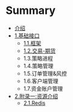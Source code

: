 # Summary

* [介绍](README.md)
* [1.基础接口](basis.md)
   * [1.1.框架](kuang_jia.md)
   * [1.2.交易-期货](12jiao_6613-_qi_huo.md)
   * 1.3.策略进程
   * 1.4.策略管理
   * 1.5.订单管理&风控
   * 1.6.客户端管理
   * 1.7.资金账户管理
* [2.附录一:资源介绍](2fulu_4e003a_zi_yuan_jie_shao_md.md)
   * [2.1.Redis](21redis.md)

